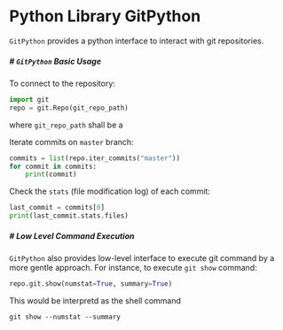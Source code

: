 # Python Library GitPython

`GitPython` provides a python interface to interact with git repositories.



##### # `GitPython` Basic Usage

To connect to the repository:

```python
import git
repo = git.Repo(git_repo_path)
```

where `git_repo_path` shall be a 

Iterate commits on `master` branch:

```python
commits = list(repo.iter_commits("master"))
for commit in commits:
    print(commit)
```

Check the `stats` (file modification log) of each commit:

```python
last_commit = commits[0]
print(last_commit.stats.files)
```



##### # Low Level Command Execution

`GitPython` also provides low-level interface to execute git command by a more gentle approach. For instance, to execute `git show` command:

```python
repo.git.show(numstat=True, summary=True)
```

This would be interpretd as the shell command

```shell
git show --numstat --summary
```



